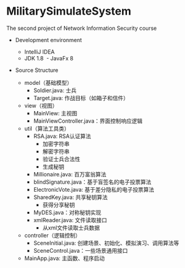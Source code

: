 # MilitarySimulateSystem
The second project of Network Information Security course

- Development environment
  - IntelliJ IDEA
  - JDK 1.8
  - JavaFx 8

- Source Structure  
  - model（基础模型）
    - Soldier.java: 士兵  
    - Target.java: 作战目标（如箱子和信件）
  - view（视图）
    - MainView: 主视图
    - MainViewController.java：界面控制响应逻辑
  - util（算法工具类）  
    - RSA.java: RSA认证算法  
        - 加密字符串
        - 解密字符串
        - 验证士兵合法性
        - 生成秘钥
    - Millionaire.java: 百万富翁算法
    - blindSignature.java：基于盲签名的电子投票算法
    - ElectronicVote.java: 基于差分隐私的电子投票算法  
    - SharedKey.java: 共享秘钥算法  
        - 获得分享秘钥
    - MyDES.java：对称秘钥实现
    - xmlReader.java: 文件读取接口
        - 从xml文件读取士兵数据
  - controller（逻辑控制）  
    - SceneInitial.java: 创建场景、初始化、模拟演习、调用算法等  
    - SceneControl.java：一些场景通用接口
  - MainApp.java: 主函数、程序启动  